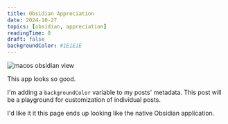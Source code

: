 ```yaml
---
title: Obsidian Appreciation
date: 2024-10-27
topics: [obsidian, appreciation]
readingTime: 0
draft: false
backgroundColor: #1E1E1E
---
```


![macos obsidian view](https://cln.sh/vsWyCGr5+)

This app looks so good.

I'm adding a `backgroundColor` variable to my posts' metadata. This post will be a playground for customization of individual posts.

I'd like it it this page ends up looking like the native Obsidian application.
